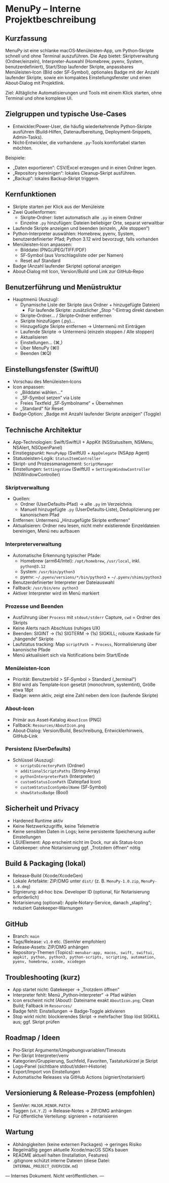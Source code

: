 # MenuPy – Interne Projektbeschreibung

## Kurzfassung
MenuPy ist eine schlanke macOS‑Menüleisten‑App, um Python‑Skripte schnell und ohne Terminal auszuführen. Die App bietet: Skriptverwaltung (Ordner/einzeln), Interpreter‑Auswahl (Homebrew, pyenv, System, benutzerdefiniert), Start/Stop laufender Skripte, anpassbares Menüleisten‑Icon (Bild oder SF‑Symbol), optionales Badge mit der Anzahl laufender Skripte, sowie ein kompaktes Einstellungsfenster und einen About‑Dialog mit Projektlink.

Ziel: Alltägliche Automatisierungen und Tools mit einem Klick starten, ohne Terminal und ohne komplexe UI.

## Zielgruppen und typische Use‑Cases
- Entwickler/Power‑User, die häufig wiederkehrende Python‑Skripte ausführen (Build‑Hilfen, Datenaufbereitung, Deployment‑Snippets, Admin‑Tasks).
- Nicht‑Entwickler, die vorhandene `.py`‑Tools komfortabel starten möchten.

Beispiele:
- „Daten exportieren“: CSV/Excel erzeugen und in einen Ordner legen.
- „Repository bereinigen“: lokales Cleanup‑Skript ausführen.
- „Backup“: lokales Backup‑Skript triggern.

## Kernfunktionen
- Skripte starten per Klick aus der Menüleiste
- Zwei Quellenformen:
  - Skripte‑Ordner: listet automatisch alle `.py` in einem Ordner
  - Einzelne `.py` hinzufügen: Dateien beliebiger Orte, separat verwaltbar
- Laufende Skripte anzeigen und beenden (einzeln, „Alle stoppen“)
- Python‑Interpreter auswählen: Homebrew, pyenv, System, benutzerdefinierter Pfad; Python 3.12 wird bevorzugt, falls vorhanden
- Menüleisten‑Icon anpassen:
  - Bilddatei (PNG/JPEG/TIFF/PDF)
  - SF‑Symbol (aus Vorschlagsliste oder per Namen)
  - Reset auf Standard
- Badge (Anzahl laufender Skripte) optional anzeigen
- About‑Dialog mit Icon, Version/Build und Link zur GitHub‑Repo

## Benutzerführung und Menüstruktur
- Hauptmenü (Auszug):
  - Dynamische Liste der Skripte (aus Ordner + hinzugefügte Dateien)
    - Für laufende Skripte: zusätzlicher „Stop <Name>“-Eintrag direkt daneben
  - Skripte‑Ordner… / Skripte‑Ordner entfernen
  - Skripte hinzufügen (.py)…
  - Hinzugefügte Skripte entfernen → Untermenü mit Einträgen
  - Laufende Skripte → Untermenü (einzeln stoppen / Alle stoppen)
  - Aktualisieren
  - Einstellungen… (⌘,)
  - Über MenuPy (⌘I)
  - Beenden (⌘Q)

## Einstellungsfenster (SwiftUI)
- Vorschau des Menüleisten‑Icons
- Icon anpassen:
  - „Bilddatei wählen…“
  - „SF‑Symbol setzen“ via Liste
  - Freies Textfeld „SF‑Symbolname“ + Übernehmen
  - „Standard“ für Reset
- Badge‑Option: „Badge mit Anzahl laufender Skripte anzeigen“ (Toggle)

## Technische Architektur
- App‑Technologien: Swift/SwiftUI + AppKit (NSStatusItem, NSMenu, NSAlert, NSOpenPanel)
- Einstiegspunkt: `MenuPyApp` (SwiftUI) + `AppDelegate` (NSApp Agent)
- Statusleisten‑Logik: `StatusItemController`
- Skript‑ und Prozessmanagement: `ScriptManager`
- Einstellungen: `SettingsView` (SwiftUI) + `SettingsWindowController` (NSWindowController)

### Skriptverwaltung
- Quellen:
  - Ordner (UserDefaults‑Pfad) → alle `.py` im Verzeichnis
  - Manuell hinzugefügte `.py` (UserDefaults‑Liste), Deduplizierung per kanonischem Pfad
- Entfernen: Untermenü „Hinzugefügte Skripte entfernen“
- Aktualisieren: Ordner neu lesen, nicht mehr existierende Einzeldateien bereinigen, Menü neu aufbauen

### Interpreterverwaltung
- Automatische Erkennung typischer Pfade:
  - Homebrew (arm64/Intel): `/opt/homebrew`, `/usr/local`, inkl. `python@3.12`
  - System: `/usr/bin/python3`
  - pyenv: `~/.pyenv/versions/*/bin/python3` + `~/.pyenv/shims/python3`
- Benutzerdefinierter Interpreter per Dateiauswahl
- Fallback: `/usr/bin/env python3`
- Aktiver Interpreter wird im Menü markiert

### Prozesse und Beenden
- Ausführung über `Process` mit `stdout/stderr` Capture, `cwd` = Ordner des Skripts
- Keine Alerts nach Abschluss (ruhiges UX)
- Beenden: SIGINT → (1s) SIGTERM → (1s) SIGKILL; robuste Kaskade für „hängende“ Skripte
- Laufstatus tracking: Map `scriptPath → Process`, Normalisierung über kanonische Pfade
- Menü aktualisiert sich via Notifications beim Start/Ende

### Menüleisten‑Icon
- Priorität: Benutzerbild > SF‑Symbol > Standard („terminal“)
- Bild wird als Template‑Icon gesetzt (monochrom, systemtint), Größe etwa 18pt
- Badge: wenn aktiv, zeigt eine Zahl neben dem Icon (laufende Skripte)

### About‑Icon
- Primär aus Asset‑Katalog `AboutIcon` (PNG)
- Fallback: `Resources/AboutIcon.png`
- About‑Dialog: Version/Build, Beschreibung, Entwicklerhinweis, GitHub‑Link

### Persistenz (UserDefaults)
- Schlüssel (Auszug):
  - `scriptsDirectoryPath` (Ordner)
  - `additionalScriptsPaths` (String‑Array)
  - `pythonInterpreterPath` (Interpreter)
  - `customStatusIconPath` (Dateipfad Icon)
  - `customStatusIconSymbolName` (SF‑Symbol)
  - `showStatusBadge` (Bool)

## Sicherheit und Privacy
- Hardened Runtime aktiv
- Keine Netzwerkzugriffe, keine Telemetrie
- Keine sensiblen Daten in Logs; keine persistente Speicherung außer Einstellungen
- LSUIElement: App erscheint nicht im Dock, nur als Status‑Icon
- Gatekeeper: ohne Notarisierung ggf. „Trotzdem öffnen“ nötig

## Build & Packaging (lokal)
- Release‑Build (Xcode/XcodeGen)
- Lokale Artefakte: ZIP/DMG unter `dist/` (z. B. `MenuPy-1.0.zip`, `MenuPy-1.0.dmg`)
- Signierung: ad‑hoc bzw. Developer ID (optional, für Notarisierung erforderlich)
- Notarisierung (optional): Apple‑Notary‑Service, danach „stapling“; reduziert Gatekeeper‑Warnungen

## GitHub
- Branch: `main`
- Tags/Release: `v1.0` etc. (SemVer empfohlen)
- Release‑Assets: ZIP/DMG anhängen
- Repository‑Themen (Topics): `menubar-app, macos, swift, swiftui, appkit, python, python3, python-scripts, scripting, automation, pyenv, homebrew, xcode, xcodegen`

## Troubleshooting (kurz)
- App startet nicht: Gatekeeper → „Trotzdem öffnen“
- Interpreter fehlt: Menü „Python‑Interpreter“ → Pfad wählen
- Icon erscheint nicht (About): Dateiname exakt `AboutIcon.png`; Clean Build; Fallback in `Resources/`
- Badge fehlt: Einstellungen → Badge‑Toggle aktivieren
- Stop wirkt nicht: blockierendes Skript → mehrfacher Stop löst SIGKILL aus; ggf. Skript prüfen

## Roadmap / Ideen
- Pro‑Skript Argumente/Umgebungsvariablen/Timeouts
- Per‑Skript Interpreter/venv
- Kategorien/Gruppierung, Suchfeld, Favoriten, Tastaturkürzel je Skript
- Logs‑Panel (sichtbare stdout/stderr‑Historie)
- Export/Import von Einstellungen
- Automatische Releases via GitHub Actions (signiert/notarisiert)

## Versionierung & Release‑Prozess (empfohlen)
- SemVer: `MAJOR.MINOR.PATCH`
- Taggen (`vX.Y.Z`) → Release‑Notes → ZIP/DMG anhängen
- Für öffentliche Verteilung: signieren + notarisieren

## Wartung
- Abhängigkeiten (keine externen Packages) → geringes Risiko
- Regelmäßig gegen aktuelle Xcode/macOS SDKs bauen
- README aktuell halten (Installation, Features)
- .gitignore schützt interne Dateien (diese Datei: `INTERNAL_PROJECT_OVERVIEW.md`)

— Internes Dokument. Nicht veröffentlichen. —
